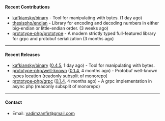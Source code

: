 #### Recent Contributions

- [kafkiansky/binary](https://github.com/kafkiansky/binary) - Tool for manipulating with bytes. (1 day ago)
- [thesisphp/endian](https://github.com/thesisphp/endian) - Library for encoding and decoding numbers in either big-endian or little-endian order. (3 weeks ago)
- [prototype-php/prototype](https://github.com/prototype-php/prototype) - A modern strictly typed full-featured library for grpc and protobuf serialization (3 months ago)

---

#### Recent Releases

- [kafkiansky/binary](https://github.com/kafkiansky/binary) ([0.4.5](https://github.com/kafkiansky/binary/releases/tag/0.4.5), 1 day ago) - Tool for manipulating with bytes.
- [prototype-php/well-known](https://github.com/prototype-php/well-known) ([0.1.4](https://github.com/prototype-php/well-known/releases/tag/0.1.4), 4 months ago) - Protobuf well-known types location (readonly subsplit of monorepo)
- [prototype-php/grpc](https://github.com/prototype-php/grpc) ([0.1.4](https://github.com/prototype-php/grpc/releases/tag/0.1.4), 4 months ago) - A grpc implementation in async php (readonly subsplit of monorepo) 

---

#### Contact

- Email: [vadimzanfir@gmail.com](mailto://vadimzanfir@gmail.com)
